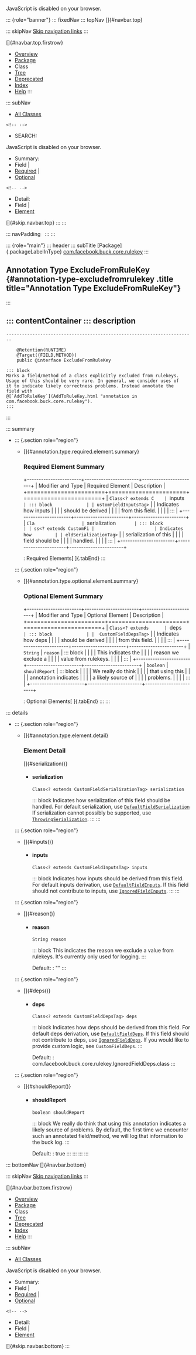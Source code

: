 <div>

JavaScript is disabled on your browser.

</div>

::: {role="banner"}
::: fixedNav
::: topNav
[]{#navbar.top}

::: skipNav
[Skip navigation links](#skip.navbar.top "Skip navigation links")
:::

[]{#navbar.top.firstrow}

-   [Overview](../../../../../index.html)
-   [Package](package-summary.html)
-   Class
-   [Tree](package-tree.html)
-   [Deprecated](../../../../../deprecated-list.html)
-   [Index](../../../../../index-all.html)
-   [Help](../../../../../help-doc.html)
:::

::: subNav
-   [All Classes](../../../../../allclasses.html)

```{=html}
<!-- -->
```
-   SEARCH:

<div>

<div>

JavaScript is disabled on your browser.

</div>

</div>

<div>

-   Summary: 
-   Field \| 
-   [Required](#annotation.type.required.element.summary) \| 
-   [Optional](#annotation.type.optional.element.summary)

```{=html}
<!-- -->
```
-   Detail: 
-   Field \| 
-   [Element](#annotation.type.element.detail)

</div>

[]{#skip.navbar.top}
:::
:::

::: navPadding
 
:::
:::

::: {role="main"}
::: header
::: subTitle
[Package]{.packageLabelInType} [com.facebook.buck.core.rulekey](package-summary.html)
:::

## Annotation Type ExcludeFromRuleKey {#annotation-type-excludefromrulekey .title title="Annotation Type ExcludeFromRuleKey"}
:::

::: contentContainer
::: description
-   

    ------------------------------------------------------------------------

        @Retention(RUNTIME)
        @Target({FIELD,METHOD})
        public @interface ExcludeFromRuleKey

    ::: block
    Marks a field/method of a class explicitly excluded from rulekeys.
    Usage of this should be very rare. In general, we consider uses of
    it to indicate likely correctness problems. Instead annotate the
    field with
    @[`AddToRuleKey`](AddToRuleKey.html "annotation in com.facebook.buck.core.rulekey").
    :::
:::

::: summary
-   ::: {.section role="region"}
    -   []{#annotation.type.required.element.summary}

        ### Required Element Summary

        +-----------------------+-----------------------+-----------------------+
        | Modifier and Type     | Required Element      | Description           |
        +=======================+=======================+=======================+
        | `Class<? extends C    | `inputs`              | ::: block             |
        | ustomFieldInputsTag>` |                       | Indicates how inputs  |
        |                       |                       | should be derived     |
        |                       |                       | from this field.      |
        |                       |                       | :::                   |
        +-----------------------+-----------------------+-----------------------+
        | `Cla                  | `serialization`       | ::: block             |
        | ss<? extends CustomFi |                       | Indicates how         |
        | eldSerializationTag>` |                       | serialization of this |
        |                       |                       | field should be       |
        |                       |                       | handled.              |
        |                       |                       | :::                   |
        +-----------------------+-----------------------+-----------------------+

        : Required Elements[ ]{.tabEnd}
    :::

    ::: {.section role="region"}
    -   []{#annotation.type.optional.element.summary}

        ### Optional Element Summary

        +-----------------------+-----------------------+-----------------------+
        | Modifier and Type     | Optional Element      | Description           |
        +=======================+=======================+=======================+
        | `Class<? extends      | `deps`                | ::: block             |
        |  CustomFieldDepsTag>` |                       | Indicates how deps    |
        |                       |                       | should be derived     |
        |                       |                       | from this field.      |
        |                       |                       | :::                   |
        +-----------------------+-----------------------+-----------------------+
        | `String`              | `reason`              | ::: block             |
        |                       |                       | This indicates the    |
        |                       |                       | reason we exclude a   |
        |                       |                       | value from rulekeys.  |
        |                       |                       | :::                   |
        +-----------------------+-----------------------+-----------------------+
        | `boolean`             | `shouldReport`        | ::: block             |
        |                       |                       | We really do think    |
        |                       |                       | that using this       |
        |                       |                       | annotation indicates  |
        |                       |                       | a likely source of    |
        |                       |                       | problems.             |
        |                       |                       | :::                   |
        +-----------------------+-----------------------+-----------------------+

        : Optional Elements[ ]{.tabEnd}
    :::
:::

::: details
-   ::: {.section role="region"}
    -   []{#annotation.type.element.detail}

        ### Element Detail

        []{#serialization()}

        -   #### serialization

                Class<? extends CustomFieldSerializationTag> serialization

            ::: block
            Indicates how serialization of this field should be handled.
            For default serialization, use
            [`DefaultFieldSerialization`](DefaultFieldSerialization.html "class in com.facebook.buck.core.rulekey")
            If serialization cannot possibly be supported, use
            [`ThrowingSerialization`](ThrowingSerialization.html "class in com.facebook.buck.core.rulekey").
            :::
    :::

    ::: {.section role="region"}
    -   []{#inputs()}
        -   #### inputs

                Class<? extends CustomFieldInputsTag> inputs

            ::: block
            Indicates how inputs should be derived from this field. For
            default inputs derivation, use
            [`DefaultFieldInputs`](DefaultFieldInputs.html "class in com.facebook.buck.core.rulekey").
            If this field should not contribute to inputs, use
            [`IgnoredFieldInputs`](IgnoredFieldInputs.html "class in com.facebook.buck.core.rulekey").
            :::
    :::

    ::: {.section role="region"}
    -   []{#reason()}
        -   #### reason

                String reason

            ::: block
            This indicates the reason we exclude a value from rulekeys.
            It\'s currently only used for logging.
            :::

            Default:
            :   \"\"
    :::

    ::: {.section role="region"}
    -   []{#deps()}
        -   #### deps

                Class<? extends CustomFieldDepsTag> deps

            ::: block
            Indicates how deps should be derived from this field. For
            default deps derivation, use
            [`DefaultFieldDeps`](DefaultFieldDeps.html "class in com.facebook.buck.core.rulekey").
            If this field should not contribute to deps, use
            [`IgnoredFieldDeps`](IgnoredFieldDeps.html "class in com.facebook.buck.core.rulekey").
            If you would like to provide custom logic, see
            `CustomFieldDeps`.
            :::

            Default:
            :   com.facebook.buck.core.rulekey.IgnoredFieldDeps.class
    :::

    ::: {.section role="region"}
    -   []{#shouldReport()}
        -   #### shouldReport

                boolean shouldReport

            ::: block
            We really do think that using this annotation indicates a
            likely source of problems. By default, the first time we
            encounter such an annotated field/method, we will log that
            information to the buck log.
            :::

            Default:
            :   true
    :::
:::
:::
:::

::: bottomNav
[]{#navbar.bottom}

::: skipNav
[Skip navigation links](#skip.navbar.bottom "Skip navigation links")
:::

[]{#navbar.bottom.firstrow}

-   [Overview](../../../../../index.html)
-   [Package](package-summary.html)
-   Class
-   [Tree](package-tree.html)
-   [Deprecated](../../../../../deprecated-list.html)
-   [Index](../../../../../index-all.html)
-   [Help](../../../../../help-doc.html)
:::

::: subNav
-   [All Classes](../../../../../allclasses.html)

<div>

<div>

JavaScript is disabled on your browser.

</div>

</div>

<div>

-   Summary: 
-   Field \| 
-   [Required](#annotation.type.required.element.summary) \| 
-   [Optional](#annotation.type.optional.element.summary)

```{=html}
<!-- -->
```
-   Detail: 
-   Field \| 
-   [Element](#annotation.type.element.detail)

</div>

[]{#skip.navbar.bottom}
:::
